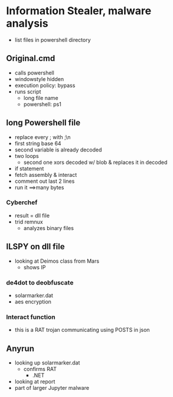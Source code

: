 # Information Stealer, malware analysis

- list files in powershell directory

## Original.cmd

- calls powershell 
- windowstyle hidden
- execution policy: bypass
- runs script
    - long file name
    - powershell: ps1

## long Powershell file

- replace every ; with ;\n
- first string base 64
- second variable is already decoded
- two loops
    - second one xors decoded w/ blob & replaces it in decoded
- if statement
- fetch assembly & interact
- comment out last 2 lines
- run it $\implies$many bytes

### Cyberchef

- result = dll file
- trid remnux
    - analyzes binary files

## ILSPY on dll file

- looking at Deimos class from Mars
    - shows IP

### de4dot to deobfuscate

- solarmarker.dat
- aes encryption

### Interact function

- this is a RAT trojan communicating using POSTS in json

## Anyrun

- looking up solarmarker.dat
    - confirms RAT
        - .NET
- looking at report
- part of larger Jupyter malware

